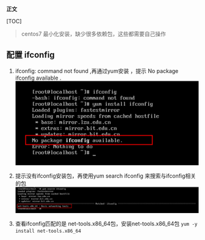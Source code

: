 **正文**

[TOC]

>centos7 最小化安装，缺少很多依赖包，这些都需要自己操作

## 配置 ifconfig
1. ifconfig: command not found ,再通过yum安装 ，提示 No package ifconfig available .
![avatar](images/config01.png)

2. 提示没有ifconfig安装包，再使用yum search ifconfig 来搜索与ifconfig相关的包
![avatar](images/config02.png)

3. 查看ifconfig匹配的是 net-tools.x86_64包，安装net-tools.x86_64包 `yum -y install net-tools.x86_64`




